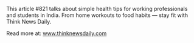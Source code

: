 This article #821 talks about simple health tips for working professionals and students in India. From home workouts to food habits — stay fit with Think News Daily.

Read more at: www.thinknewsdaily.com
